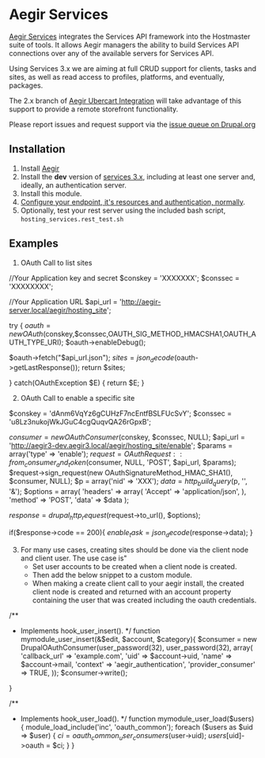 Aegir Services
==============

[Aegir Services](http://drupal.org/project/hosting_services) integrates the Services API framework into the Hostmaster suite of tools. It allows Aegir managers the ability to build Services API connections over any of the available servers for Services API.

Using Services 3.x we are aiming at full CRUD support for clients, tasks and sites, as well as read access to profiles, platforms, and eventually, packages.

The 2.x branch of [Aegir Ubercart Integration](http://community.aegirproject.org/node/516) will take advantage of this support to provide a remote storefront functionality.

Please report issues and request support via the [issue queue on Drupal.org](http://drupal.org/project/issues/hosting_services?categories=All)

Installation
------------

1. Install [Aegir](http://community.aegirproject.org/installing)
2. Install the **dev** version of [services 3.x](http://drupal.org/project/services), including at least one server and, ideally, an authentication server.
3. Install this module.
4. [Configure your endpoint, it's resources and authentication, normally](http://drupal.org/node/736522).
5. Optionally, test your rest server using the included bash script, `hosting_services.rest_test.sh`


Examples
------------

1. OAuth Call to list sites

//Your Application key and secret
$conskey = 'XXXXXXX';
$conssec = 'XXXXXXXX';

//Your Application URL
$api_url = 'http://aegir-server.local/aegir/hosting_site';

try {
  $oauth=new OAuth($conskey,$conssec,OAUTH_SIG_METHOD_HMACSHA1,OAUTH_AUTH_TYPE_URI);
  $oauth->enableDebug();

  $oauth->fetch("$api_url.json");
  $sites = json_decode($oauth->getLastResponse());
  return $sites;

} catch(OAuthException $E) {
  return $E;
}

2. OAuth Call to enable a specific site

$conskey = 'dAnm6VqYz6gCUHzF7ncEntfBSLFUcSvY';
$conssec = 'u8Lz3nukojWkJGuC4cgQuqvQA26rGpxB';

$consumer = new OAuthConsumer($conskey, $conssec, NULL);
$api_url = 'http://aegir3-dev.aegir3.local/aegir/hosting_site/enable';
$params = array('type' => 'enable');
$request = OAuthRequest::from_consumer_and_token($consumer, NULL, 'POST', $api_url, $params);
$request->sign_request(new OAuthSignatureMethod_HMAC_SHA1(), $consumer, NULL);
$p = array('nid' => 'XXX');
$data = http_build_query($p, '', '&');
$options = array(
  'headers' => array(
    'Accept' => 'application/json',
  ),
  'method' => 'POST',
  'data' => $data
);

$response = drupal_http_request($request->to_url(), $options);

if($response->code == 200){
  $enable_task = json_decode($response->data);
}

3. For many use cases, creating sites should be done via the client node and
   client user. The use case is"
   -  Set user accounts to be created when a client node is created.
   -  Then add the below snippet to a custom module.
   -  When making a create client call to your aegir install, the created client
      node is created and returned with an account property containing the user
      that was created including the oauth credentials.

/**
 * Implements hook_user_insert().
 */
function mymodule_user_insert(&$edit, $account, $category){
  $consumer = new DrupalOAuthConsumer(user_password(32), user_password(32), array(
    'callback_url' => 'example.com',
    'uid' => $account->uid,
    'name' => $account->mail,
    'context' => 'aegir_authentication',
    'provider_consumer' => TRUE,
  ));
  $consumer->write();

}

/**
 * Implements hook_user_load().
 */
function mymodule_user_load($users) {
  module_load_include('inc', 'oauth_common');
  foreach ($users as $uid => $user) {
    $ci = oauth_common_user_consumers($user->uid);
    $users[$uid]->oauth = $ci;
  }
}
